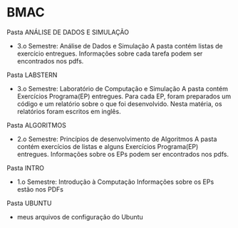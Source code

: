 # BMAC

Pasta ANÁLISE DE DADOS E SIMULAÇÃO
 - 3.o Semestre: Análise de Dados e Simulação
   A pasta contém listas de exercício entregues. Informações sobre cada tarefa podem ser encontrados nos pdfs.

Pasta LABSTERN
 - 3.o Semestre: Laboratório de Computação e Simulação
   A pasta contém Exercícios Programa(EP) entregues. Para cada EP, foram preparados um código e um relatório sobre o que foi desenvolvido. Nesta matéria, os relatórios foram escritos em inglês.

Pasta ALGORITMOS
 - 2.o Semestre: Princípios de desenvolvimento de Algoritmos
   A pasta contém exercícios de listas e alguns Exercícios Programa(EP) entregues. Informações sobre os EPs podem ser encontrados nos pdfs.

Pasta INTRO
 - 1.o Semestre: Introdução à Computação
   Informações sobre os EPs estão nos PDFs
   
 Pasta UBUNTU
 - meus arquivos de configuração do Ubuntu

